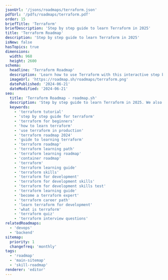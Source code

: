 ```yaml
---
jsonUrl: '/jsons/roadmaps/terraform.json'
pdfUrl: '/pdfs/roadmaps/terraform.pdf'
order: 15
briefTitle: 'Terraform'
briefDescription: 'Step by step guide to learn Terraform in 2025'
title: 'Terraform Roadmap'
description: 'Step by step guide to learn Terraform in 2025'
isNew: false
hasTopics: true
dimensions:
  width: 968
  height: 2600
schema:
  headline: 'Terraform Roadmap'
  description: 'Learn how to use Terraform with this interactive step by step guide in 2025. We also have resources and short descriptions attached to the roadmap items so you can get everything you want to learn in one place.'
  imageUrl: 'https://roadmap.sh/roadmaps/terraform.png'
  datePublished: '2024-06-21'
  dateModified: '2024-06-21'
seo:
  title: 'Terraform Roadmap - roadmap.sh'
  description: 'Step by step guide to learn Terraform in 2025. We also have resources and short descriptions attached to the roadmap items so you can get everything you want to learn in one place.'
  keywords:
    - 'terraform tutorial'
    - 'step by step guide for terraform'
    - 'terraform for beginners'
    - 'how to learn terraform'
    - 'use terraform in production'
    - 'terraform roadmap 2024'
    - 'guide to learning terraform'
    - 'terraform roadmap'
    - 'terraform learning path'
    - 'terraform learning roadmap'
    - 'container roadmap'
    - 'terraform'
    - 'terraform learning guide'
    - 'terraform skills'
    - 'terraform for development'
    - 'terraform for development skills'
    - 'terraform for development skills test'
    - 'terraform learning guide'
    - 'become a terraform expert'
    - 'terraform career path'
    - 'learn terraform for development'
    - 'what is terraform'
    - 'terraform quiz'
    - 'terraform interview questions'
relatedRoadmaps:
  - 'devops'
  - 'backend'
sitemap:
  priority: 1
  changefreq: 'monthly'
tags:
  - 'roadmap'
  - 'main-sitemap'
  - 'skill-roadmap'
renderer: 'editor'
---
```

